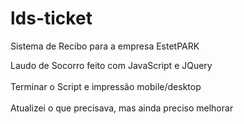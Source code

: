 # lds-ticket


Sistema de Recibo para a empresa EstetPARK <br>


Laudo de Socorro feito com JavaScript e JQuery <br><br>
Terminar o Script e impressão mobile/desktop <br><br>
Atualizei o que precisava, mas ainda preciso melhorar
